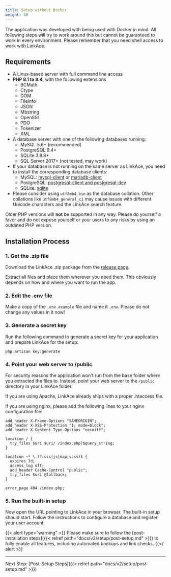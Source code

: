 ```yaml
---
title: Setup without Docker
weight: 40
---
```


The application was developed with being used with Docker in mind. All following steps will try to work around this but cannot be guaranteed to work in every environment. Please remember that you need shell access to work with LinkAce.

## Requirements

* A Linux-based server with full command line access
* **PHP 8.1 to 8.4**, with the following extensions
    * BCMath
    * Ctype
    * DOM
    * Fileinfo
    * JSON
    * Mbstring
    * OpenSSL
    * PDO
    * Tokenizer
    * XML
* A database server with one of the following databases running:
    * MySQL 5.6+ (recommended)
    * PostgreSQL 9.4+
    * SQLite 3.8.8+
    * SQL Server 2017+ (not tested, may work)
* If your database is not running on the same server as LinkAce, you need to install the corresponding database clients:
  * MySQL: [mysql-client](https://dev.mysql.com/doc/refman/8.4/en/mysql.html) or [mariadb-client](https://mariadb.com/docs/server/connect/clients/mariadb-client/)
  * PostgreSQL: [postgresql-client and postgresql-dev](https://www.postgresql.org/)
  * SQLite: [sqlite](https://sqlite.org/download.html)
* Please consider using `utf8mb4_bin` as the database collation. Other collations like `utf8mb4_general_ci` may cause issues with different Unicode characters and the LinkAce search feature.

Older PHP versions will **not** be supported in any way. Please do yourself a favor and do not expose yourself or your users to any risks by using an outdated PHP version.


## Installation Process

### 1. Get the .zip file

Download the LinkAce .zip package from the [release page](https://github.com/Kovah/LinkAce/releases/latest).

Extract all files and place them wherever you need them. This obviously depends on how and where you want to run the
app.

### 2. Edit the .env file

Make a copy of the `.env.example` file and name it `.env`. Please do not change any values in it now!

### 3. Generate a secret key

Run the following command to generate a secret key for your application and prepare LinkAce for the setup:

```
php artisan key:generate
```

### 4. Point your web server to /public

For security reasons the application won't run from the base folder where you extracted the files to. Instead, point your web server to the `/public` directory in your LinkAce folder.

If you are using Apache, LinkAce already ships with a proper .htaccess file.

If you are using nginx, please add the following lines to your nginx configuration file:

```
add_header X-Frame-Options "SAMEORIGIN";
add_header X-XSS-Protection "1; mode=block";
add_header X-Content-Type-Options "nosniff";

location / {
  try_files $uri $uri/ /index.php?$query_string;
}

location ~* \.(?:css|js|map|scss)$ {
  expires 7d;
  access_log off;
  add_header Cache-Control "public";
  try_files $uri @fallback;
}

error_page 404 /index.php;
```

### 5. Run the built-in setup

Now open the URL pointing to LinkAce in your browser. The built-in setup should start. Follow the instructions to configure a database and register your user account.

{{< alert type="warning" >}}
Please make sure to follow the [post-installation steps]({{< relref path="docs/v2/setup/post-setup.md" >}}) to fully enable all features, including automated backups and link checks.
{{</ alert >}}

---

Next Step: [Post-Setup Steps]({{< relref path="docs/v2/setup/post-setup.md" >}})
